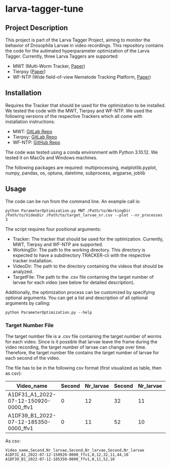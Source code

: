 # larva-tagger-tune

## Project Description
This project is part of the Larva Tagger Project, aiming to monitor the behavior of Drosophila Larvae in video
recordings. This repository contains the code for the autimated hyperparameter optimization of the Larva Tagger.
Currently, three Larva Taggers are supported:
- MWT (Multi-Worm Tracker, [Paper](https://doi.org/10.1038%2Fnmeth.1625))
- Tierpsy ([Paper](https://doi.org/10.1038%2Fs41592-018-0112-1))
- WF-NTP (Wide field-of-view Nematode Tracking Platform, [Paper](https://doi.org/10.1038/s41596-020-0321-9))

## Installation
Requires the Tracker that should be used for the optimization to be installed. 
We tested the code with the MWT, Tierpsy and WF-NTP.
We used the following versions of the respective Trackers which all come with installation instructions:
- MWT: [GitLab Repo](https://gitlab.com/larvataggerpipelines/mwt-cli)
- Tierpsy: [GitLab Repo](https://gitlab.com/larvataggerpipelines/tierpsy-cli)
- WF-NTP: [GitHub Repo](TODO)

The code was tested using a conda environment with Python 3.10.12. We tested it on MacOs and Windows machines.

The following packages are required:
multiprocessing, matplotlib.pyplot, numpy, pandas, os, optuna, 
datetime, subprocess, argparse, joblib


## Usage
The code can be run from the command line. An example call is:

```
python ParameterOptimization.py MWT /Path/to/WorkingDir /Path/to/VideoDir /Path/to/target_larvae_nr.csv --plot --nr_processes 3
```

The script requires four positional arguments:
- Tracker: The tracker that should be used for the optimization. Currently, MWT, Tierpsy and WF-NTP are supported.
- WorkingDir: The path to the working directory. This directory is expected to have a subdirectory TRACKER-cli with 
the respective tracker installation.
- VideoDir: The path to the directory containing the videos that should be analyzed.
- TargetFile: The path to the .csv file containing the target number of larvae for each video 
(see below for detailed description).

Additionally, the optimization process can be customized by specifying optional arguments. 
You can get a list and description of all optional arguments by calling:
```
python ParameterOptimization.py --help
```


### Target Number File
The target number file is a .csv file containing the target number of worms for each video. Since is it possible that 
larvae leave the frame during the video recording, the target number of larvae can change over time. Therefore, the 
target number file contains the target number of larvae for each second of the video.

The file has to be in the following csv format (first visualized as table, then as csv):

| Video_name                             | Second | Nr_larvae | Second | Nr_larvae | Second | Nr_larvae |
|----------------------------------------|--------|-----------|--------|-----------|--------|-----------|
| A1DF31_A1_2022-07-12-150920-0000_ffv1  | 0      | 12        | 32     | 11        | 44     | 10        |
| A1DF39_B1_2022-07-12-185350-0000_ffv1  | 0      | 11        | 52     | 10        |

As csv:
```
Video_name,Second,Nr_larvae,Second,Nr_larvae,Second,Nr_larvae
A1DF31_A1_2022-07-12-150920-0000_ffv1,0,12,32,11,44,10
A1DF39_B1_2022-07-12-185350-0000_ffv1,0,11,52,10
```
